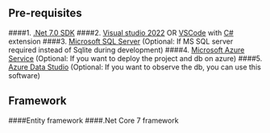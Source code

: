 ## Pre-requisites

####1. [.Net 7.0 SDK](https://www.microsoft.com/net/core#windows)
####2. [Visual studio 2022](https://www.visualstudio.com/) OR [VSCode](https://code.visualstudio.com/) with [C#](https://marketplace.visualstudio.com/items?itemName=ms-vscode.csharp) extension
####3. [Microsoft SQL Server](https://www.microsoft.com/en-us/sql-server) (Optional: If MS SQL server required instead of Sqlite during development)
####4. [Microsoft Azure Service](https://portal.azure.com/#home) (Optional: If you want to deploy the project and db on azure)
####5. [Azure Data Studio](https://learn.microsoft.com/zh-tw/sql/azure-data-studio/download-azure-data-studio?view=sql-server-ver16&tabs=redhat-install%2Credhat-uninstall) (Optional: If you want to observe the db, you can use this software)

## Framework

####Entity framework
####.Net Core 7 framework
